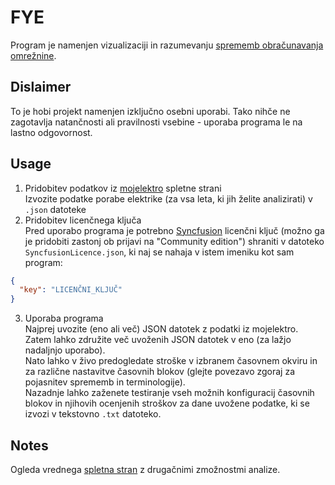 # FYE
Program je namenjen vizualizaciji in razumevanju [sprememb obračunavanja omrežnine](https://www.uro.si/prenova-omre%C5%BEnine/novi-%C4%8Dasovni-bloki#). 

## Dislaimer
To je hobi projekt namenjen izključno osebni uporabi. Tako nihče ne zagotavlja natančnosti ali pravilnosti vsebine - uporaba programa le na lastno odgovornost.

## Usage
1. Pridobitev podatkov iz [mojelektro](https://mojelektro.si/) spletne strani\
Izvozite podatke porabe elektrike (za vsa leta, ki jih želite analizirati) v `.json` datoteke
2. Pridobitev licenčnega ključa\
Pred uporabo programa je potrebno [Syncfusion](https://www.syncfusion.com/) licenčni ključ (možno ga je pridobiti zastonj ob prijavi na "Community edition") shraniti v datoteko `SyncfusionLicence.json`, ki naj se nahaja v istem imeniku kot sam program:
```json
{
  "key": "LICENČNI_KLJUČ"
}
```
3. Uporaba programa\
Najprej uvozite (eno ali več) JSON datotek z podatki iz mojelektro. Zatem lahko združite več uvoženih JSON datotek v eno (za lažjo nadaljnjo uporabo).\
Nato lahko v živo predogledate stroške v izbranem časovnem okviru in za različne nastavitve časovnih blokov (glejte povezavo zgoraj za pojasnitev sprememb in terminologije).\
Nazadnje lahko zaženete testiranje vseh možnih konfiguracij časovnih blokov in njihovih ocenjenih stroškov za dane uvožene podatke, ki se izvozi v tekstovno `.txt` datoteko.

## Notes
Ogleda vrednega [spletna stran](https://plesko.si/elektr/omreznina/) z drugačnimi zmožnostmi analize.
